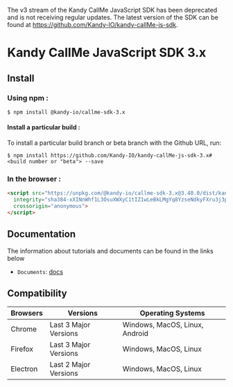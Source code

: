 The v3 stream of the Kandy CallMe JavaScript SDK has been deprecated and is not receiving regular updates. The latest version of the SDK can be found at https://github.com/Kandy-IO/kandy-callMe-js-sdk.

# Kandy CallMe JavaScript SDK 3.x

## Install

### Using npm :

`$ npm install @kandy-io/callme-sdk-3.x`

#### Install a particular build :

To install a particular build branch or beta branch with the Github URL, run:

`$ npm install https://github.com/Kandy-IO/kandy-callMe-js-sdk-3.x#<build number or "beta"> --save`

### In the browser :
```html
<script src="https://unpkg.com/@kandy-io/callme-sdk-3.x@3.40.0/dist/kandy.js"
  integrity="sha384-xXINnWhf1L3OsuXWXyC1tIZ1wLeBkLMgYq8YzseNdkyFXru3j3pd3KibfdDBUwI9"
  crossorigin="anonymous">
</script>
```
## Documentation

The information about tutorials and documents can be found in the links below

* `Documents`: [docs](https://kandy-io.github.io/kandy-callMe-js-sdk-3.x/docs)



## Compatibility

| Browsers | Versions              | Operating Systems              |
|----------|-----------------------|--------------------------------|
| Chrome   | Last 3 Major Versions | Windows, MacOS, Linux, Android |
| Firefox  | Last 3 Major Versions | Windows, MacOS, Linux          |
| Electron | Last 2 Major Versions | Windows, MacOS, Linux          |
